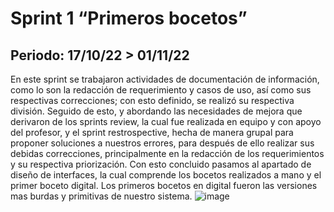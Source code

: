# Sprint 1 “Primeros bocetos”

## Periodo: 17/10/22 > 01/11/22

En este sprint se trabajaron actividades de documentación de información, como lo son la redacción de requerimiento y casos de uso, así como sus respectivas correcciones; con esto definido, se realizó su respectiva división. Seguido de esto, y abordando las necesidades de mejora que derivaron de los sprints review, la cual fue realizada en equipo y con apoyo del profesor, y el sprint restrospective, hecha de manera grupal para proponer soluciones a nuestros errores, para después de ello realizar sus debidas correcciones, principalmente en la redacción de los requerimientos y su respectiva priorización.
 Con esto concluido pasamos al apartado de diseño de interfaces, la cual comprende los bocetos realizados a mano y el primer boceto digital.  Los primeros bocetos en digital fueron las versiones mas burdas y primitivas de nuestro sistema.
![image](https://user-images.githubusercontent.com/112056157/202826637-9503e4ad-e3d2-44c0-8e68-15848d931980.png)
